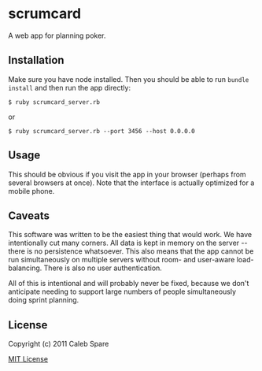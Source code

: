 scrumcard
=========

A web app for planning poker.

Installation
------------

Make sure you have node installed. Then you should be able to run `bundle install` and then run the app
directly:

    $ ruby scrumcard_server.rb

or

    $ ruby scrumcard_server.rb --port 3456 --host 0.0.0.0

Usage
-----

This should be obvious if you visit the app in your browser (perhaps from several browsers at once). Note that
the interface is actually optimized for a mobile phone.

Caveats
-------

This software was written to be the easiest thing that would work. We have intentionally cut many corners. All
data is kept in memory on the server -- there is no persistence whatsoever. This also means that the app
cannot be run simultaneously on multiple servers without room- and user-aware load-balancing. There is also no
user authentication.

All of this is intentional and will probably never be fixed, because we don't anticipate needing to support
large numbers of people simultaneously doing sprint planning.

License
-------

Copyright (c) 2011 Caleb Spare

[MIT License](http://www.opensource.org/licenses/mit-license.php)
